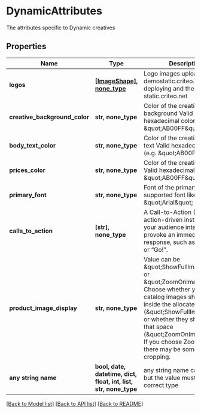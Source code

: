 # DynamicAttributes

The attributes specific to Dynamic creatives

## Properties
Name | Type | Description | Notes
------------ | ------------- | ------------- | -------------
**logos** | [**[ImageShape], none_type**](ImageShape.md) | Logo images uploaded on demostatic.criteo.com when deploying and then static.criteo.net | [optional] 
**creative_background_color** | **str, none_type** | Color of the creative&#39;s background  Valid hexadecimal color (e.g. \&quot;AB00FF\&quot;) | [optional] 
**body_text_color** | **str, none_type** | Color of the creative&#39;s body text  Valid hexadecimal color (e.g. \&quot;AB00FF\&quot;) | [optional] 
**prices_color** | **str, none_type** | Color of the creative&#39;s prices  Valid hexadecimal color (e.g. \&quot;AB00FF\&quot;) | [optional] 
**primary_font** | **str, none_type** | Font of the primary font  Valid supported font like \&quot;Arial\&quot; | [optional] 
**calls_to_action** | **[str], none_type** | A Call-to-Action (CTA) is an action-driven instruction to your audience intended to provoke an immediate  response, such as “Buy now” or “Go!”. | [optional] 
**product_image_display** | **str, none_type** | Value can be \&quot;ShowFullImage\&quot; or \&quot;ZoomOnImage\&quot;. Choose whether your product catalog images should fit inside the allocated  space (\&quot;ShowFullImage\&quot;) or whether they should fill that space (\&quot;ZoomOnImage\&quot;). If you choose ZoomOnImage, there may be some  image cropping. | [optional] 
**any string name** | **bool, date, datetime, dict, float, int, list, str, none_type** | any string name can be used but the value must be the correct type | [optional]

[[Back to Model list]](../README.md#documentation-for-models) [[Back to API list]](../README.md#documentation-for-api-endpoints) [[Back to README]](../README.md)


